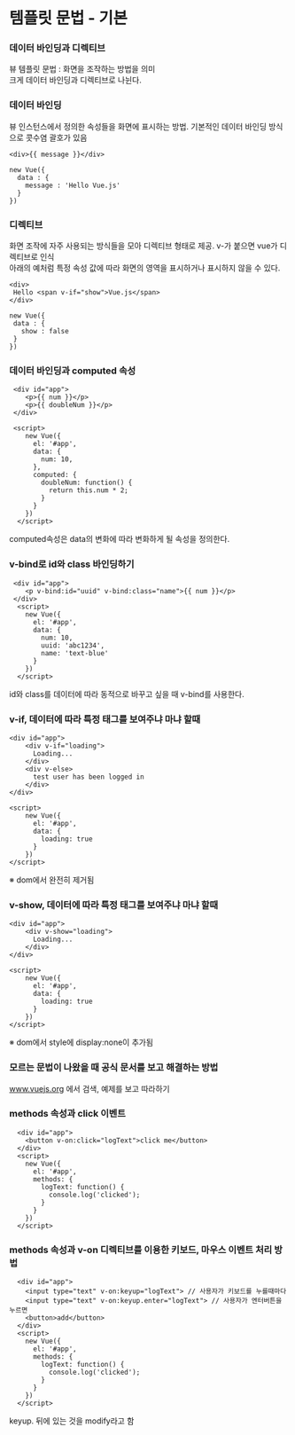 # 템플릿 문법 - 기본

###  데이터 바인딩과 디렉티브
뷰 템플릿 문법 : 화면을 조작하는 방법을 의미  
크게 데이터 바인딩과 디렉티브로 나뉜다.  

### 데이터 바인딩
뷰 인스턴스에서 정의한 속성들을 화면에 표시하는 방법. 기본적인 데이터 바인딩 방식으로 콧수염 괄호가 있음  

    <div>{{ message }}</div>
    
    new Vue({
      data : {
        message : 'Hello Vue.js'
      }
    })
    
### 디렉티브
화면 조작에 자주 사용되는 방식들을 모아 디렉티브 형태로 제공. v-가 붙으면 vue가 디렉티브로 인식  
아래의 예처럼 특정 속성 값에 따라 화면의 영역을 표시하거나 표시하지 않을 수 있다.

    <div>
     Hello <span v-if="show">Vue.js</span>
    </div>
    
    new Vue({
     data : {
       show : false
     }
    })
    
    
### 데이터 바인딩과 computed 속성

     <div id="app">
        <p>{{ num }}</p>
        <p>{{ doubleNum }}</p>
     </div>

     <script>
        new Vue({
          el: '#app',
          data: {
            num: 10,
          },
          computed: {
            doubleNum: function() {
              return this.num * 2;
            }
          }
        })
      </script>


computed속성은 data의 변화에 따라 변화하게 될 속성을 정의한다.




### v-bind로 id와 class 바인딩하기

     <div id="app">
        <p v-bind:id="uuid" v-bind:class="name">{{ num }}</p>
     </div>
      <script>
        new Vue({
          el: '#app',
          data: {
            num: 10,
            uuid: 'abc1234',
            name: 'text-blue'
          }
        })
      </script>
   
  id와 class를 데이터에 따라 동적으로 바꾸고 싶을 때 v-bind를 사용한다.
  
  
  
  
  ### v-if, 데이터에 따라 특정 태그를 보여주냐 마냐 할때
  
    <div id="app">
        <div v-if="loading">
          Loading...
        </div>
        <div v-else>
          test user has been logged in
        </div>
    </div>
    
    <script>
        new Vue({
          el: '#app',
          data: {
            loading: true
          }
        })
    </script>
  
 ※ dom에서 완전히 제거됨
 
 
 
 
 ### v-show, 데이터에 따라 특정 태그를 보여주냐 마냐 할때
  
    <div id="app">
        <div v-show="loading">
          Loading...
        </div>
    </div>
    
    <script>
        new Vue({
          el: '#app',
          data: {
            loading: true
          }
        })
    </script>
  
 ※ dom에서 style에 display:none이 추가됨 
 
 
 
 
 
 ### 모르는 문법이 나왔을 때 공식 문서를 보고 해결하는 방법
 
 www.vuejs.org 에서 검색, 예제를 보고 따라하기
 
 
 
 
 ### methods 속성과 click 이벤트
 
      <div id="app">
        <button v-on:click="logText">click me</button>
      </div>
      <script>
        new Vue({
          el: '#app',
          methods: {
            logText: function() {
              console.log('clicked');
            }
          }
        })
      </script>
  
  
  
  
  ### methods 속성과 v-on 디렉티브를 이용한 키보드, 마우스 이벤트 처리 방법
  
      <div id="app">
        <input type="text" v-on:keyup="logText"> // 사용자가 키보드를 누를때마다
        <input type="text" v-on:keyup.enter="logText"> // 사용자가 엔터버튼을 누르면
        <button>add</button>
      </div>
      <script>
        new Vue({
          el: '#app',
          methods: {
            logText: function() {
              console.log('clicked');
            }
          }
        })
      </script>
  
  
keyup. 뒤에 있는 것을 modify라고 함
 
 

 


